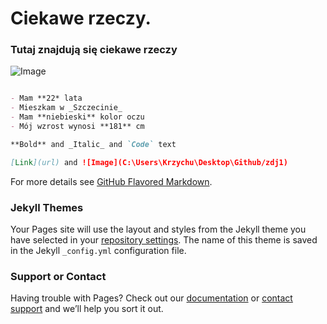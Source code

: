 # Ciekawe rzeczy.

### Tutaj znajdują się ciekawe rzeczy

![Image](https://ocdn.eu/pulscms-transforms/1/El9k9kpTURBXy9mOTk1NzZhNTY3YjhlYjljZWQ3MDcxMGJjNWEzZTZhNy5qcGeTlQMAFs0C1M0Bl5MFzQMUzQG8kwmmMDZjMDIzBoGhMAU/gettyimages-954867550.webp)


```markdown

- Mam **22* lata
- Mieszkam w _Szczecinie_
- Mam **niebieski** kolor oczu
- Mój wzrost wynosi **181** cm

**Bold** and _Italic_ and `Code` text

[Link](url) and ![Image](C:\Users\Krzychu\Desktop\Github/zdj1)
```

For more details see [GitHub Flavored Markdown](https://guides.github.com/features/mastering-markdown/).

### Jekyll Themes

Your Pages site will use the layout and styles from the Jekyll theme you have selected in your [repository settings](https://github.com/KrzysztofMorek/Zaliczenie/settings/pages). The name of this theme is saved in the Jekyll `_config.yml` configuration file.

### Support or Contact

Having trouble with Pages? Check out our [documentation](https://docs.github.com/categories/github-pages-basics/) or [contact support](https://support.github.com/contact) and we’ll help you sort it out.
